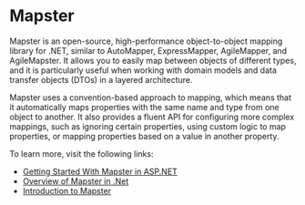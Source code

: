 # Mapster

Mapster is an open-source, high-performance object-to-object mapping library for .NET, similar to AutoMapper, ExpressMapper, AgileMapper, and AgileMapster. It allows you to easily map between objects of different types, and it is particularly useful when working with domain models and data transfer objects (DTOs) in a layered architecture.

Mapster uses a convention-based approach to mapping, which means that it automatically maps properties with the same name and type from one object to another. It also provides a fluent API for configuring more complex mappings, such as ignoring certain properties, using custom logic to map properties, or mapping properties based on a value in another property.

To learn more, visit the following links:

- [Getting Started With Mapster in ASP.NET](https://code-maze.com/mapster-aspnetcore-introduction/)
- [Overview of Mapster in .Net ](https://medium.com/@M-S-2/enjoy-using-mapster-in-net-6-2d3f287a0989)
- [Introduction to Mapster](https://youtube.com/watch?v=bClE7Uon9e8)